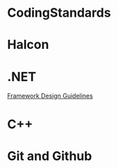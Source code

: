 # CodingStandards

# Halcon 

# .NET
[Framework Design Guidelines](https://docs.microsoft.com/zh-cn/dotnet/standard/design-guidelines/index)
# C++

# Git and Github
